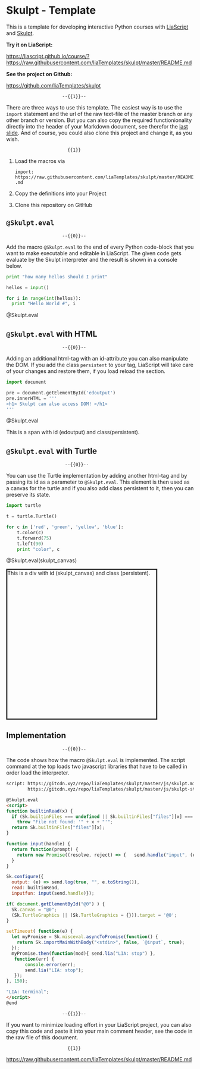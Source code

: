 <!--
author:   André Dietrich

email:    andre.dietrich@ovgu.de

version:  0.0.3

language: en

narrator: US English Female

logo:     https://upload.wikimedia.org/wikipedia/commons/4/4a/Python3-powered_hello-world.svg

comment:  Macros for Python programming in LiaScript, by making use of the
          skulpt interpreter.

script:   https://gitcdn.xyz/repo/liaTemplates/skulpt/master/js/skulpt.min.js
          https://gitcdn.xyz/repo/liaTemplates/skulpt/master/js/skulpt-stdlib.js


@Skulpt.eval
<script>
function builtinRead(x) {
  if (Sk.builtinFiles === undefined || Sk.builtinFiles["files"][x] === undefined)
    throw "File not found: '" + x + "'";
  return Sk.builtinFiles["files"][x];
}

function input(handle) {
  return function(prompt) {
    return new Promise((resolve, reject) => {	send.handle("input", (e) => resolve(e)) });
  }
}

Sk.configure({
  output: (e) => send.log(true, "", e.toString()),
  read: builtinRead,
  inputfun: input(send.handle)});

if( document.getElementById("@0") ) {
  Sk.canvas = "@0";
  (Sk.TurtleGraphics || (Sk.TurtleGraphics = {})).target = '@0';
}

setTimeout( function(e) {
  let myPromise = Sk.misceval.asyncToPromise(function() {
    return Sk.importMainWithBody("<stdin>", false, `@input`, true);
  });
  myPromise.then(function(mod){ send.lia("LIA: stop") },
   function(err) {
       console.error(err);
       send.lia("LIA: stop");
   });
}, 150);

"LIA: terminal";
</script>
@end
-->

# Skulpt - Template

This is a template for developing interactive Python courses with
[LiaScript](https://LiaScript.github.io) and [Skulpt](http://www.skulpt.org).

__Try it on LiaScript:__

https://liascript.github.io/course/?https://raw.githubusercontent.com/liaTemplates/skulpt/master/README.md

__See the project on Github:__

https://github.com/liaTemplates/skulpt


                         --{{1}}--
There are three ways to use this template. The easiest way is to use the
`import` statement and the url of the raw text-file of the master branch or any
other branch or version. But you can also copy the required functionionality
directly into the header of your Markdown document, see therefor the
[last slide](#5). And of course, you could also clone this project and change
it, as you wish.

                           {{1}}
1. Load the macros via

   `import: https://raw.githubusercontent.com/liaTemplates/skulpt/master/README.md`

2. Copy the definitions into your Project

3. Clone this repository on GitHub


## `@Skulpt.eval`

                         --{{0}}--
Add the macro `@Skulpt.eval` to the end of every Python code-block that you want
to make executable and editable in LiaScript. The given code gets evaluate by
the Skulpt interpreter and the result is shown in a console below.


``` python
print "how many hellos should I print"

hellos = input()

for i in range(int(hellos)):
  print "Hello World #", i
```
@Skulpt.eval


## `@Skulpt.eval` with HTML

                         --{{0}}--
Adding an additional html-tag with an id-attribute you can also manipulate the
DOM. If you add the class `persistent` to your tag, LiaScript will take care of
your changes and restore them, if you load reload the section.

``` python
import document

pre = document.getElementById('edoutput')
pre.innerHTML = '''
<h1> Skulpt can also access DOM! </h1>
'''
```
@Skulpt.eval

<span id="edoutput" class="persistent">
  This is a span with id (edoutput) and class(persistent).
</span>


## `@Skulpt.eval` with Turtle

                          --{{0}}--
You can use the Turtle implementation by adding another html-tag and by passing
its id as a parameter to `@Skulpt.eval`. This element is then used as a canvas
for the turtle and if you also add class persistent to it, then you can preserve
its state.

```python
import turtle

t = turtle.Turtle()

for c in ['red', 'green', 'yellow', 'blue']:
    t.color(c)
    t.forward(75)
    t.left(90)
    print "color", c
```
@Skulpt.eval(skulpt_canvas)

<div class="persistent" id="skulpt_canvas" style="border-style: solid; height: 400px; width: 400px">
  This is a div with id (skulpt_canvas) and class (persistent).
</div>

## Implementation

                         --{{0}}--
The code shows how the macro `@Skulpt.eval` is implemented. The script command
at the top loads two javascript libraries that have to be called in order load
the interpreter.

``` html
script: https://gitcdn.xyz/repo/liaTemplates/skulpt/master/js/skulpt.min.js
        https://gitcdn.xyz/repo/liaTemplates/skulpt/master/js/skulpt-stdlib.js

@Skulpt.eval
<script>
function builtinRead(x) {
  if (Sk.builtinFiles === undefined || Sk.builtinFiles["files"][x] === undefined)
    throw "File not found: '" + x + "'";
  return Sk.builtinFiles["files"][x];
}

function input(handle) {
  return function(prompt) {
    return new Promise((resolve, reject) => {	send.handle("input", (e) => resolve(e)) });
  }
}

Sk.configure({
  output: (e) => send.log(true, "", e.toString()),
  read: builtinRead,
  inputfun: input(send.handle)});

if( document.getElementById("@0") ) {
  Sk.canvas = "@0";
  (Sk.TurtleGraphics || (Sk.TurtleGraphics = {})).target = '@0';
}

setTimeout( function(e) {
  let myPromise = Sk.misceval.asyncToPromise(function() {
    return Sk.importMainWithBody("<stdin>", false, `@input`, true);
  });
  myPromise.then(function(mod){ send.lia("LIA: stop") },
   function(err) {
       console.error(err);
       send.lia("LIA: stop");
   });
}, 150);

"LIA: terminal";
</script>
@end
```


                         --{{1}}--
If you want to minimize loading effort in your LiaScript project, you can also
copy this code and paste it into your main comment header, see the code in the
raw file of this document.

                           {{1}}
https://raw.githubusercontent.com/liaTemplates/skulpt/master/README.md
